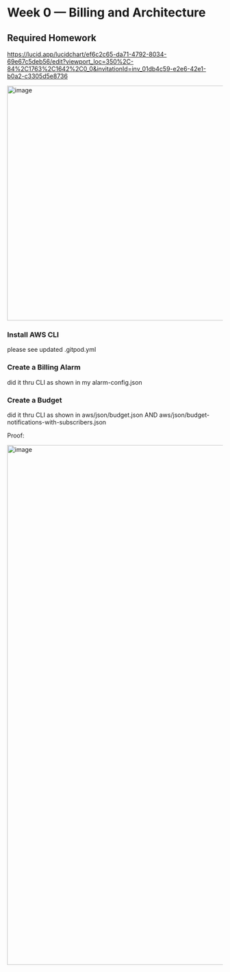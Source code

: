 # Week 0 — Billing and Architecture

## Required Homework
https://lucid.app/lucidchart/ef6c2c65-da71-4792-8034-69e67c5deb56/edit?viewport_loc=350%2C-84%2C1763%2C1642%2C0_0&invitationId=inv_01db4c59-e2e6-42e1-b0a2-c3305d5e8736

<img width="549" alt="image" src="https://user-images.githubusercontent.com/104549627/221376801-2cba6116-523a-4a5c-9a6e-cee7ffcc42eb.png">


### Install AWS CLI
please see updated .gitpod.yml


### Create a Billing Alarm
did it thru CLI as shown in my alarm-config.json


### Create a Budget
did it thru CLI as shown in aws/json/budget.json AND aws/json/budget-notifications-with-subscribers.json

Proof:

<img width="1215" alt="image" src="https://user-images.githubusercontent.com/104549627/221439973-b85f410a-4fc6-4f48-b476-7612264f0e2b.png">
